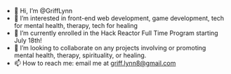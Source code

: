 - 👋 Hi, I’m @GriffLynn
- 👀 I’m interested in front-end web development, game development, tech for mental health, therapy, tech for healing
- 🌱 I’m currently enrolled in the Hack Reactor Full Time Program starting July 18th! 
- 💞️ I’m looking to collaborate on any projects involving or promoting mental health, therapy, spirituality, or healing. 
- 📫 How to reach me: email me at griff.lynn8@gmail.com


